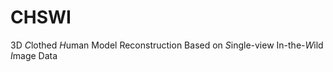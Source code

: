 # CHSWI
3D *C*lothed *H*uman Model Reconstruction Based on *S*ingle-view In-the-*W*ild *I*mage Data
